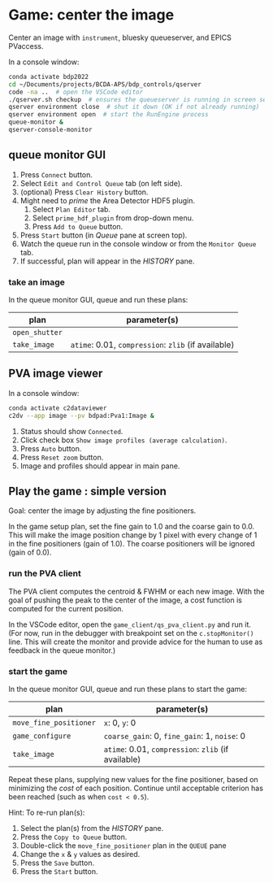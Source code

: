 # Game: center the image

Center an image with `instrument`, bluesky queueserver, and EPICS PVaccess.

In a console window:

```bash
conda activate bdp2022
cd ~/Documents/projects/BCDA-APS/bdp_controls/qserver
code -na ..  # open the VSCode editor
./qserver.sh checkup  # ensures the queueserver is running in screen session
qserver environment close  # shut it down (OK if not already running)
qserver environment open  # start the RunEngine process
queue-monitor &
qserver-console-monitor
```

## queue monitor GUI

1. Press `Connect` button.
2. Select `Edit and Control Queue` tab (on left side).
3. (optional) Press `Clear History` button.
4. Might need to *prime* the Area Detector HDF5 plugin.
   1. Select `Plan Editor` tab.
   2. Select `prime_hdf_plugin` from drop-down menu.
   3. Press `Add to Queue` button.
5. Press `Start` button (in *Queue* pane at screen top).
6. Watch the queue run in the console window or from the `Monitor Queue` tab.
7. If successful, plan will appear in the *HISTORY* pane.

### take an image

In the queue monitor GUI, queue and run these plans:

plan | parameter(s)
--- | ---
`open_shutter` |
`take_image` | `atime`: 0.01, `compression`: `zlib` (if available)

## PVA image viewer

In a console window:

```bash
conda activate c2dataviewer
c2dv --app image --pv bdpad:Pva1:Image &
```

1. Status should show `Connected`.
2. Click check box `Show image profiles (average calculation)`.
3. Press `Auto` button.
4. Press `Reset zoom` button.
5. Image and profiles should appear in main pane.

## Play the game : simple version

Goal: center the image by adjusting the fine positioners.

In the game setup plan, set the fine gain to 1.0 and the coarse gain to 0.0.
This will make the image position change by 1 pixel with every change of 1 in
the fine positioners (gain of 1.0).  The coarse positioners will be ignored
(gain of 0.0).

### run the PVA client

The PVA client computes the centroid & FWHM or each new image.  With the goal of
pushing the peak to the center of the image, a cost function is computed for the
current position.

In the VSCode editor, open the `game_client/qs_pva_client.py` and run it. (For
now, run in the debugger with breakpoint set on the `c.stopMonitor()` line.  This will create the monitor and provide advice for the human to use as feedback in the queue monitor.)

### start the game

In the queue monitor GUI, queue and run these plans to start the game:

plan | parameter(s)
--- | ---
`move_fine_positioner` | `x`: 0, `y`: 0
`game_configure` | `coarse_gain`: 0, `fine_gain`: 1, `noise`: 0
`take_image` | `atime`: 0.01, `compression`: `zlib` (if available)

Repeat these plans, supplying new values for the fine positioner, based on
minimizing the *cost* of each position.  Continue until acceptable criterion has
been reached (such as when `cost < 0.5`).

Hint: To re-run plan(s):

1. Select the plan(s) from the *HISTORY* pane.
2. Press the `Copy to Queue` button.
3. Double-click the `move_fine_positioner` plan in the `QUEUE` pane
4. Change the `x` & `y` values as desired.
5. Press the `Save` button.
6. Press the `Start` button.
